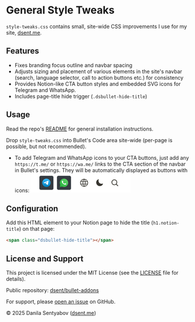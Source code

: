 # General Style Tweaks

`style-tweaks.css` contains small, site-wide CSS improvements I use for my site, [dsent.me](https://dsent.me).

## Features

- Fixes branding focus outline and navbar spacing
- Adjusts sizing and placement of various elements in the site's navbar (search, language selector, call to action buttons etc.) for consistency
- Provides Notion-like CTA button styles and embedded SVG icons for Telegram and WhatsApp.
- Includes page-title hide trigger (`.dsbullet-hide-title`)

## Usage

Read the repo's [README](../../README.md) for general installation instructions.

Drop `style-tweaks.css` into Bullet's Code area site-wide (per-page is possible, but not recommended).

- To add Telegram and WhatsApp icons to your CTA buttons, just add any `https://t.me/` or `https://wa.me/` links to the CTA section of the navbar in Bullet's settings. They will be automatically displayed as buttons with icons:
    ![A screenshot of a navbar section with Telegram and WhatsApp icons as CTA buttons](wa-tg-icons-cta.png)

## Configuration

Add this HTML element to your Notion page to hide the title (`h1.notion-title`) on that page:

```html
<span class="dsbullet-hide-title"></span>
```

## License and Support

This project is licensed under the MIT License (see the [LICENSE](../../LICENSE) file for details).

Public repository: [dsent/bullet-addons](https://github.com/dsent/bullet-addons)

For support, please [open an issue](https://github.com/dsent/bullet-addons/issues) on GitHub.

© 2025 Danila Sentyabov ([dsent.me](https://dsent.me))
